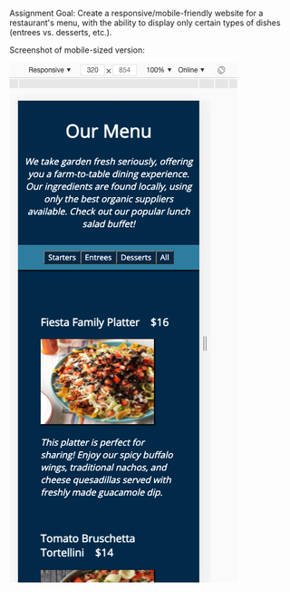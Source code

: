Assignment Goal: Create a responsive/mobile-friendly website for a restaurant's menu, with the ability to display only certain types of dishes (entrees vs. desserts, etc.).

Screenshot of mobile-sized version:

![](https://github.com/naldurien/Assignments/blob/main/week-4/day-3/restaurant-menu/menu.png?raw=true)
